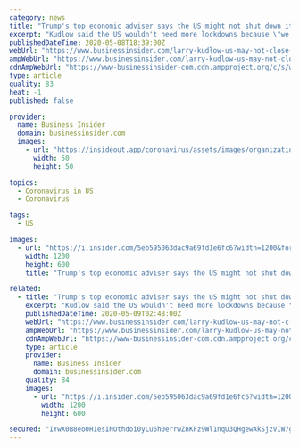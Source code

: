 ```yaml
---
category: news
title: "Trump's top economic adviser says the US might not shut down its economy during a potential second wave of COVID-19"
excerpt: "Kudlow said the US wouldn't need more lockdowns because \"we have more experience\" and \"we are much better equipped with the right tools.\""
publishedDateTime: 2020-05-08T18:39:00Z
webUrl: "https://www.businessinsider.com/larry-kudlow-us-may-not-close-economy-during-second-covid-19-wave-2020-5"
ampWebUrl: "https://www.businessinsider.com/larry-kudlow-us-may-not-close-economy-during-second-covid-19-wave-2020-5?amp"
cdnAmpWebUrl: "https://www-businessinsider-com.cdn.ampproject.org/c/s/www.businessinsider.com/larry-kudlow-us-may-not-close-economy-during-second-covid-19-wave-2020-5?amp"
type: article
quality: 83
heat: -1
published: false

provider:
  name: Business Insider
  domain: businessinsider.com
  images:
    - url: "https://insideout.app/coronavirus/assets/images/organizations/businessinsider.com-50x50.jpg"
      width: 50
      height: 50

topics:
  - Coronavirus in US
  - Coronavirus

tags:
  - US

images:
  - url: "https://i.insider.com/5eb595063dac9a69fd1e6fc6?width=1200&format=jpeg"
    width: 1200
    height: 600
    title: "Trump's top economic adviser says the US might not shut down its economy during a potential second wave of COVID-19"

related:
  - title: "Trump's top economic adviser says the US might not shut down its economy during a potential 2nd wave of COVID-19"
    excerpt: "Kudlow said the US wouldn't need more lockdowns because \"we have more experience\" and \"we are much better equipped with the right tools.\""
    publishedDateTime: 2020-05-09T02:48:00Z
    webUrl: "https://www.businessinsider.com/larry-kudlow-us-may-not-close-economy-during-second-covid-19-wave-2020-5"
    ampWebUrl: "https://www.businessinsider.com/larry-kudlow-us-may-not-close-economy-during-second-covid-19-wave-2020-5?amp"
    cdnAmpWebUrl: "https://www-businessinsider-com.cdn.ampproject.org/c/s/www.businessinsider.com/larry-kudlow-us-may-not-close-economy-during-second-covid-19-wave-2020-5?amp"
    type: article
    provider:
      name: Business Insider
      domain: businessinsider.com
    quality: 84
    images:
      - url: "https://i.insider.com/5eb595063dac9a69fd1e6fc6?width=1200&format=jpeg"
        width: 1200
        height: 600

secured: "IYwX0B8eo0H1esINOthdoi0yLu6h0errwZnKFz9Wl1nqU3QHgewAkSjzVIW7gRfHxzx3RecNqBviBYJL/IZ/jMzE5ruTIdZJ0Ma4J02bAKhfUDx36tnuCKcvzW8MOm+XiPl5QfWxMsuJc9E46G0JA10EavjBwB0IZs5wo/wwwMyyu5kKc8lbcAPbGBbCw6CkOZs2eDjPIGeo4l5bOAZhQULsVsRmaOagYgDwdeznRusSoV6fQEw9RJE4S4pocV4zOCd0aIjBfV9PWKLOF+vpwXwc9bS3K6pDdY6jfn7Nh6jxB6GQtTI34BgXyUJteKcitnUQ5Uc62mPAY0ZhJZHqfMDmIUwtYDucyyGl29xd40dSpbcDyApxPXFRbN2KXXcoQIzXgc+OGPQykbxo8WTK8Cv7meNrPrii5MflUwZSInTHVr0LFtSBeMIyRG4ZawWb34L9kyXhDHc+raugszpmzEEaKL/Ii1BtISj5RNVandQ=;BYH/Uj7phQMvWWrWK48Fbg=="
---
```


